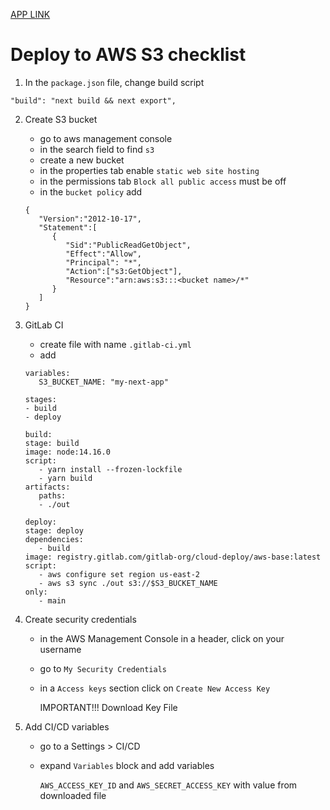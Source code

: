 [APP LINK](http://my-next-app.s3-website.us-east-2.amazonaws.com/)

# Deploy to AWS S3 checklist

1. In the `package.json` file, change build script
```
"build": "next build && next export",
```

2. Create S3 bucket
    - go to aws management console
    - in the search field to find `s3`
    - create a new bucket
    - in the properties tab enable `static web site hosting`
    - in the permissions tab `Block all public access` must be off
    - in the `bucket policy` add 
   ```
   {
      "Version":"2012-10-17",
      "Statement":[
         {
            "Sid":"PublicReadGetObject",
            "Effect":"Allow",
            "Principal": "*",
            "Action":["s3:GetObject"],
            "Resource":"arn:aws:s3:::<bucket name>/*"
         }
      ]
   }
   ```

2. GitLab CI
   - create file with name `.gitlab-ci.yml`
   - add
   ```
   variables:
      S3_BUCKET_NAME: "my-next-app"

   stages:
   - build
   - deploy

   build:
   stage: build
   image: node:14.16.0
   script:
      - yarn install --frozen-lockfile
      - yarn build
   artifacts:
      paths:
      - ./out
      
   deploy:
   stage: deploy
   dependencies: 
      - build
   image: registry.gitlab.com/gitlab-org/cloud-deploy/aws-base:latest
   script:
      - aws configure set region us-east-2
      - aws s3 sync ./out s3://$S3_BUCKET_NAME
   only:
      - main

   ```

3. Create security credentials
   - in the AWS Management Console in a header, click on your username
   - go to `My Security Credentials`
   - in a `Access keys` section click on `Create New Access Key`
   
     IMPORTANT!!! Download Key File
   
4. Add CI/CD variables
   - go to a Settings > CI/CD
   - expand `Variables` block and add variables
     
     `AWS_ACCESS_KEY_ID` and `AWS_SECRET_ACCESS_KEY` with value from downloaded file